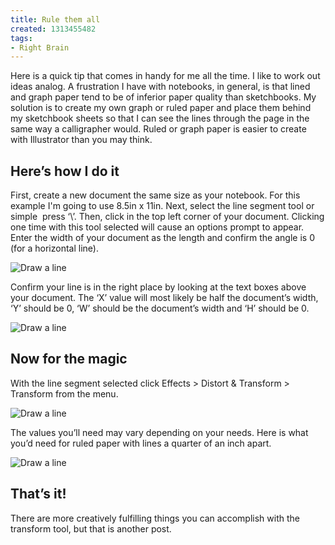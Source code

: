 ```yaml
---
title: Rule them all
created: 1313455482
tags:
- Right Brain
---
```

<p>Here is a quick tip that comes in handy for me all the time. I like to work out ideas analog. A frustration I have with notebooks, in general, is that lined and graph paper tend to be of inferior paper quality than sketchbooks. My solution is to create my own graph or ruled paper and place them behind my sketchbook sheets so that I can see the lines through the page in the same way a calligrapher would. Ruled or graph paper is easier to create with Illustrator than you may think. </p>
<h2>Here&rsquo;s how I do it</h2>
<p>First, create a new document the same size as your notebook. For this example I'm going to use 8.5in x 11in. Next, select the line segment tool or simple  press ‘\’. Then, click in the top left corner of your document. Clicking one time with this tool selected will cause an options prompt to appear. Enter the width of your document as the length and confirm the angle is 0 (for a horizontal line). </p>
<img src="/sites/default/files/images/manuallyUploaded/linedPaperIllustratorTutorial/linedPost_1.jpg" alt="Draw a line"/>
<p>Confirm your line is in the right place by looking at the text boxes above your document. The ‘X’ value will most likely be half the document’s width, ‘Y’ should be 0, ‘W’ should be the document’s width and ‘H’ should be 0.</p>
<img src="/sites/default/files/images/manuallyUploaded/linedPaperIllustratorTutorial/linedPost_2.jpg" alt="Draw a line"/>
<h2>Now for the magic</h2>
<p>With the line segment selected click Effects > Distort & Transform > Transform from the menu. </p>
<img src="/sites/default/files/images/manuallyUploaded/linedPaperIllustratorTutorial/linedPost_3.jpg" alt="Draw a line"/>
<p>The values you’ll need may vary depending on your needs. Here is what you’d need for ruled paper with lines a quarter of an inch apart.</p>
<img src="/sites/default/files/images/manuallyUploaded/linedPaperIllustratorTutorial/linedPost_4.jpg" alt="Draw a line"/>
<h2>That’s it!</h2>
<p>There are more creatively fulfilling things you can accomplish with the transform tool, but that is another post.</p>
